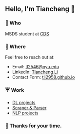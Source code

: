 ## Hello, I'm Tiancheng 🌿

### 🍃 Who
MSDS student at [CDS](https://cds.nyu.edu/masters-program/)

### 🌙 Where
Feel free to reach out at:
- Email: [tl2546@nyu.edu](mailto:tl2546@nyu.edu)
- LinkedIn: [Tiancheng Li](https://www.linkedin.com/in/tianchengli-tc/)
- Contact Form: [tli2958.github.io](https://tli2958.github.io/home/)

### :umbrella: Work
- [DL projects](https://github.com/TLI2958/DL_models)
- [Scraper & Parser](https://github.com/TLI2958/scrapfly-scrapers)
- [NLP projects](https://github.com/TLI2958/NLU_project)
<!-- POEM_START --> 
<!-- POEM_END -->

### 🌂 Thanks for your time.
